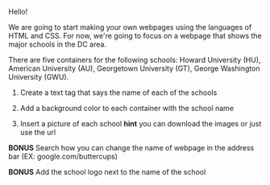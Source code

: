 Hello! 

We are going to start making your own webpages using the
languages of HTML and CSS. For now, we're going to focus on
a webpage that shows the major schools in the DC area. 

There are five containers for the following schools:
Howard University (HU), American University (AU), Georgetown
University (GT), George Washington University (GWU). 

1. Create a text tag that says the name of each of the schools

2. Add a background color to each container with the school
name

3. Insert a picture of each school 
**hint** you can download
         the images or just use the url

**BONUS** Search how you can change the name of webpage
in the address bar (EX: google.com/buttercups)

**BONUS** Add the school logo next to the name of the school
